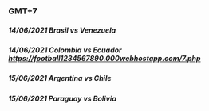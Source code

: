### GMT+7
##### 14/06/2021 Brasil vs Venezuela 
##### 14/06/2021 Colombia vs Ecuador https://football1234567890.000webhostapp.com/7.php
##### 15/06/2021 Argentina vs Chile 
##### 15/06/2021 Paraguay vs Bolivia 
